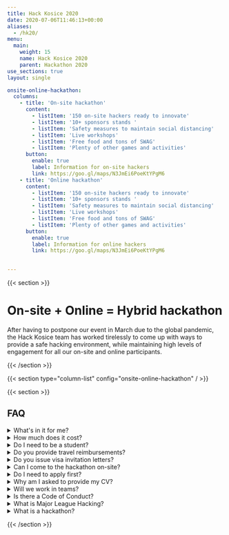 ```yaml
---
title: Hack Kosice 2020
date: 2020-07-06T11:46:13+00:00
aliases:
  - /hk20/
menu:
  main:
    weight: 15
    name: Hack Kosice 2020
    parent: Hackathon 2020
use_sections: true
layout: single

onsite-online-hackathon:
  columns: 
    - title: 'On-site hackathon'
      content:
        - listItem: '150 on-site hackers ready to innovate'
        - listItem: '10+ sponsors stands '
        - listItem: 'Safety measures to maintain social distancing'
        - listItem: 'Live workshops'
        - listItem: 'Free food and tons of SWAG'
        - listItem: 'Plenty of other games and activities'
      button: 
        enable: true
        label: Information for on-site hackers
        link: https://goo.gl/maps/N3JmEi6PoeKtYPgM6 
    - title: 'Online hackathon'
      content:
        - listItem: '150 on-site hackers ready to innovate'
        - listItem: '10+ sponsors stands '
        - listItem: 'Safety measures to maintain social distancing'
        - listItem: 'Live workshops'
        - listItem: 'Free food and tons of SWAG'
        - listItem: 'Plenty of other games and activities'
      button: 
        enable: true
        label: Information for online hackers
        link: https://goo.gl/maps/N3JmEi6PoeKtYPgM6

    
---
```

{{< section >}}
# On-site + Online = Hybrid hackathon

After having to postpone our event in March due to the global pandemic, the Hack Kosice team has worked tirelessly to come up with ways to provide a safe hacking environment, while maintaining high levels of engagement for all our on-site and online participants.

{{< /section >}}

{{< section type="column-list" config="onsite-online-hackathon" / >}}

{{< section >}}

## FAQ

<details class="bg-light">
<summary>What's in it for me?</summary>

As a participant, you get the following:
- A weekend of innovation and fun with **250 smartest peers**
- Interaction with top tech companies in the region
- Workshops and talks by experienced professionals (more info on that later)
- Free food, drinks & swag
- Prizes

If you wish to take another role (e.g. sponsor, mentor, speaker), please [contact us](/contact)!

</details>

<details class="bg-light">
<summary>How much does it cost?</summary>

Nothing. Attending Hack Kosice is 100% free, and we’d like to thank our awesome sponsors who make it possible!

In addition to that, you will enjoy a lot of free food and swag during the event.

</details>

<details class="bg-light">
<summary>Do I need to be a student?</summary>

Only students who are currently enrolled at a high school, college, university or graduated in past 12 months are eligible to attend.

However, are you interested in this event or totally excited about it? You can also be a volunteer, [mentor](https://mlh.io/mentors), sponsor or judge — just [contact us](/contact)!

</details>

<details class="bg-light">
<summary>Do you provide travel reimbursements?</summary>

Yes! We provide travel reimbursements if you are coming from abroad. Up to 20€ if you are coming from Czechia/Poland/Hungary/Austria/Ukraine and up to 50€ otherwise (excluding Slovakia).

To get reimbursed, you need to submit travel receipts, attend the hackathon and demo a project.

</details>

<details class="bg-light">
<summary>Do you issue visa invitation letters?</summary>

Yes! If you need an Invitation letter for your visa application, please indicate so in [your application](https://apply.hackkosice.com/dashboard).

</details>

<details class="bg-light">
<summary>Can I come to the hackathon on-site?</summary>

Hack Kosice 2020 will be a hybrid hackathon, combining both on-site and online participants. In general, you can come to the hackathon if you are currently resident in one of these countries: **Austria, Belgium, Croatia, Cyprus, Czech Republic, Denmark, Estonia, Faroe Islands, Finland, Germany, Greece, Hungary, Iceland, Ireland, Latvia, Lichtenstein, Lithuania, Malta, Monaco, Netherlands, Norway, Poland, Slovenia, Switzerland**. 

You can also come from these countries if you additionally provide a proof of being tested negative for COVID-19: **France, Italy, Spain**.

However, your allowed type of attendance is determined by our individual invitation email once you are accepted. *Note: these lists may change according to circumstances and [recommendations of the Ministry of Foreign and European Affairs of the Slovak Republic](https://www.mzv.sk/web/en/covid-19).*

</details>

<details class="bg-light">
<summary>Do I need to apply first?</summary>

Yes. Applications will be considered on an individual basis (or within your team if you register as a team). You can apply [here](https://apply.hackkosice.com/).

</details>

<details class="bg-light">
<summary>Why am I asked to provide my CV?</summary>

Your CV is used in the selection process. If you are accepted, sponsors will also have access to your CV — this is so that you can get on their radar and they can get your contact details for recruitment purposes. It’s a win-win!

</details>

<details class="bg-light">
<summary>Will we work in teams?</summary>

Yes, you can find a **team of up to 4 people**. However, if you come alone, you can participate in our team formation event at the beginning of the hackathon, where you can meet others with similar interests and complementary skillsets.

</details>

<details class="bg-light">
<summary>Is there a Code of Conduct?</summary>

Yes, there is. We enforce these rules very strongly. You can find it [here](https://static.mlh.io/docs/mlh-code-of-conduct.pdf).

</details>

<details class="bg-light">
<summary>What is Major League Hacking?</summary>

[Major League Hacking (MLH)](https://mlh.io/) is the official student hackathon league. Each year, they power over [200 weekend-long invention competitions](http://mlh.io/events) that inspire innovation, cultivate communities and teach computer science skills to more than **65,000 students** around the world. MLH is an engaged and passionate maker community, consisting of the next generation of technology leaders and entrepreneurs.

</details>

<details class="bg-light">
<summary>What is a hackathon?</summary>

A creative and social event where students come together, share ideas and build cool software & hardware hacks during 24 hours. You learn immensely, interact with startups & companies and get to meet like-minded people from around the world. Don’t worry, it’s very beginner friendly, and open to students passionate about innovations, technology, engineering, entrepreneurship, design, or more!

</details>

{{< /section >}}



